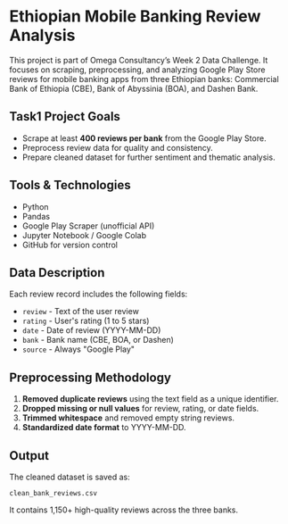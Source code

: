 <h1>Ethiopian Mobile Banking Review Analysis</h1>

<p>This project is part of Omega Consultancy’s Week 2 Data Challenge. It focuses on scraping, preprocessing, and analyzing Google Play Store reviews for mobile banking apps from three Ethiopian banks: Commercial Bank of Ethiopia (CBE), Bank of Abyssinia (BOA), and Dashen Bank.</p>

<h2> Task1 Project Goals</h2>
<ul>
  <li>Scrape at least <strong>400 reviews per bank</strong> from the Google Play Store.</li>
  <li>Preprocess review data for quality and consistency.</li>
  <li>Prepare cleaned dataset for further sentiment and thematic analysis.</li>
</ul>

<h2> Tools & Technologies</h2>
<ul>
  <li>Python</li>
  <li>Pandas</li>
  <li>Google Play Scraper (unofficial API)</li>
  <li>Jupyter Notebook / Google Colab</li>
  <li>GitHub for version control</li>
</ul>

<h2>Data Description</h2>
<p>Each review record includes the following fields:</p>
<ul>
  <li><code>review</code> - Text of the user review</li>
  <li><code>rating</code> - User's rating (1 to 5 stars)</li>
  <li><code>date</code> - Date of review (YYYY-MM-DD)</li>
  <li><code>bank</code> - Bank name (CBE, BOA, or Dashen)</li>
  <li><code>source</code> - Always "Google Play"</li>
</ul>

<h2> Preprocessing Methodology</h2>
<ol>
  <li><strong>Removed duplicate reviews</strong> using the text field as a unique identifier.</li>
  <li><strong>Dropped missing or null values</strong> for review, rating, or date fields.</li>
  <li><strong>Trimmed whitespace</strong> and removed empty string reviews.</li>
  <li><strong>Standardized date format</strong> to YYYY-MM-DD.</li>
</ol>

<h2> Output</h2>
<p>The cleaned dataset is saved as:</p>
<pre><code>clean_bank_reviews.csv</code></pre>
<p>It contains 1,150+ high-quality reviews across the three banks.</p>


